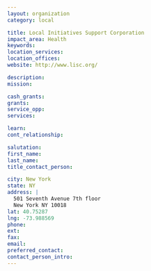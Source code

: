 ```yaml
---
layout: organization
category: local

title: Local Initiatives Support Corporation
impact_area: Health
keywords: 
location_services: 
location_offices: 
website: http://www.lisc.org/

description: 
mission: 

cash_grants: 
grants: 
service_opp: 
services: 

learn: 
cont_relationship: 

salutation: 
first_name: 
last_name: 
title_contact_person: 

city: New York
state: NY
address: |
  501 Seventh Avenue 7th floor    
  New York NY 10018
lat: 40.75287
lng: -73.988569
phone: 
ext: 
fax: 
email: 
preferred_contact: 
contact_person_intro: 
---
```

